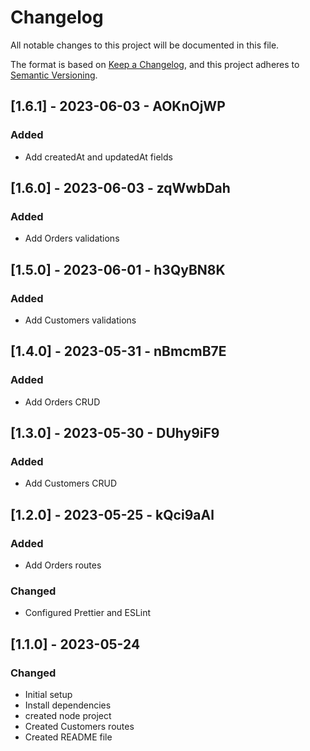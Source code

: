 # Changelog

All notable changes to this project will be documented in this file.

The format is based on [Keep a Changelog](https://keepachangelog.com/en/1.0.0/),
and this project adheres to [Semantic Versioning](https://semver.org/spec/v2.0.0.html).

## [1.6.1] - 2023-06-03 - AOKnOjWP

### Added

- Add createdAt and updatedAt fields

## [1.6.0] - 2023-06-03 - zqWwbDah

### Added

- Add Orders validations

## [1.5.0] - 2023-06-01 - h3QyBN8K

### Added

- Add Customers validations

## [1.4.0] - 2023-05-31 - nBmcmB7E

### Added

- Add Orders CRUD

## [1.3.0] - 2023-05-30 - DUhy9iF9

### Added

- Add Customers CRUD

## [1.2.0] - 2023-05-25 - kQci9aAl

### Added

- Add Orders routes

### Changed

- Configured Prettier and ESLint

## [1.1.0] - 2023-05-24

### Changed

- Initial setup
- Install dependencies
- created node project
- Created Customers routes
- Created README file
